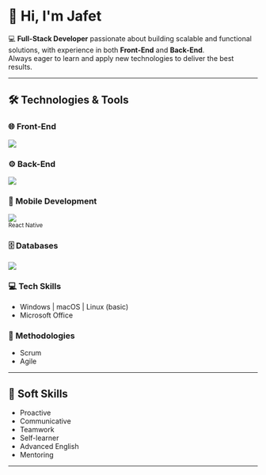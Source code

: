 # 👋 Hi, I'm Jafet  

💻 **Full-Stack Developer** passionate about building scalable and functional solutions, with experience in both **Front-End** and **Back-End**.  
Always eager to learn and apply new technologies to deliver the best results.  

---

## 🛠️ Technologies & Tools  

### 🌐 Front-End
<div align="left">
  <img src="https://skillicons.dev/icons?i=html,css,sass,bootstrap,react,js,ts" />
</div>

### ⚙️ Back-End
<div align="left">
  <img src="https://skillicons.dev/icons?i=nodejs,dotnet,cs" />
</div>

### 📱 Mobile Development
<div align="left">
  <img src="https://skillicons.dev/icons?i=flutter,react" />
  <br>
  <sub>React Native</sub>
</div>

### 🗄️ Databases
<div align="left">
  <img src="https://skillicons.dev/icons?i=mysql,mongodb,postgres" />
</div>

### 💻 Tech Skills
- Windows | macOS | Linux (basic)  
- Microsoft Office  

### 📌 Methodologies
- Scrum  
- Agile  

---

## 🤝 Soft Skills
- Proactive  
- Communicative  
- Teamwork  
- Self-learner  
- Advanced English  
- Mentoring  

---

<!--✨ Always looking for new challenges and opportunities to grow as a professional.  
📫 Feel free to connect with me on **[LinkedIn](https://linkedin.com/in/)** or collaborate on my projects here on GitHub.  

---


<!-- ✨ Siempre en busca de nuevos retos y oportunidades para crecer como profesional.  
📫 Puedes contactarme a través de **[LinkedIn](https://linkedin.com/in/)** o colaborar en mis proyectos aquí en GitHub. 

--- -->
